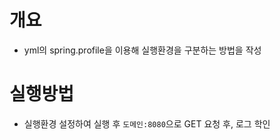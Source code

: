 # 개요

- yml의 spring.profile을 이용해 실행환경을 구분하는 방법을 작성

# 실행방법

- 실행환경 설정하여 실행 후 `도메인:8080`으로 GET 요청 후, 로그 학인
